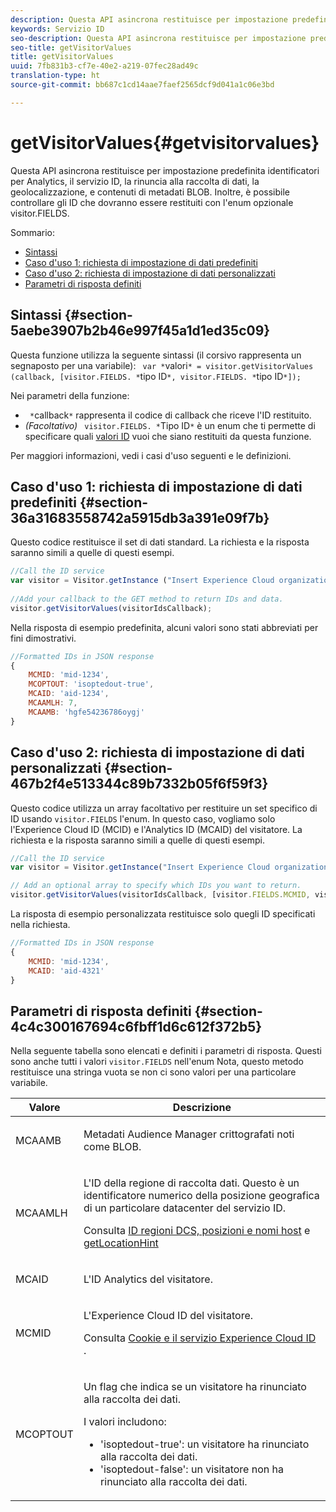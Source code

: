 ```yaml
---
description: Questa API asincrona restituisce per impostazione predefinita identificatori per Analytics, il servizio ID, la rinuncia alla raccolta di dati, la geolocalizzazione, e contenuti di metadati BLOB. Inoltre, è possibile controllare gli ID che dovranno essere restituiti con l'enum opzionale visitor.FIELDS.
keywords: Servizio ID
seo-description: Questa API asincrona restituisce per impostazione predefinita identificatori per Analytics, il servizio ID, la rinuncia alla raccolta di dati, la geolocalizzazione, e contenuti di metadati BLOB. Inoltre, è possibile controllare gli ID che dovranno essere restituiti con l'enum opzionale visitor.FIELDS.
seo-title: getVisitorValues
title: getVisitorValues
uuid: 7fb831b3-cf7e-40e2-a219-07fec28ad49c
translation-type: ht
source-git-commit: bb687c1cd14aae7faef2565dcf9d041a1c06e3bd

---
```



# getVisitorValues{#getvisitorvalues}

Questa API asincrona restituisce per impostazione predefinita identificatori per Analytics, il servizio ID, la rinuncia alla raccolta di dati, la geolocalizzazione, e contenuti di metadati BLOB. Inoltre, è possibile controllare gli ID che dovranno essere restituiti con l&#39;enum opzionale visitor.FIELDS.

Sommario:

<ul class="simplelist"> 
 <li> <a href="../../mcvid-library/mcvid-get-set/mcvid-getvisitorvalues.md#section-5aebe3907b2b46e997f45a1d1ed35c09" format="dita" scope="local"> Sintassi </a> </li> 
 <li> <a href="../../mcvid-library/mcvid-get-set/mcvid-getvisitorvalues.md#section-36a31683558742a5915db3a391e09f7b" format="dita" scope="local"> Caso d'uso 1: richiesta di impostazione di dati predefiniti </a> </li> 
 <li> <a href="../../mcvid-library/mcvid-get-set/mcvid-getvisitorvalues.md#section-467b2f4e513344c89b7332b05f6f59f3" format="dita" scope="local"> Caso d'uso 2: richiesta di impostazione di dati personalizzati </a> </li> 
 <li> <a href="../../mcvid-library/mcvid-get-set/mcvid-getvisitorvalues.md#section-4c4c300167694c6fbff1d6c612f372b5" format="dita" scope="local"> Parametri di risposta definiti </a> </li> 
</ul>

## Sintassi {#section-5aebe3907b2b46e997f45a1d1ed35c09}

Questa funzione utilizza la seguente sintassi (il corsivo rappresenta un segnaposto per una variabile): ` var *`valori`* = visitor.getVisitorValues (callback, [visitor.FIELDS. *`tipo ID`*, visitor.FIELDS. *`tipo ID`*]);`

Nei parametri della funzione:

* ` *`callback`*` rappresenta il codice di callback che riceve l&#39;ID restituito.
* *(Facoltativo)* ` visitor.FIELDS. *`Tipo ID`*` è un enum che ti permette di specificare quali [valori ID](../../mcvid-library/mcvid-get-set/mcvid-getvisitorvalues.md#section-4c4c300167694c6fbff1d6c612f372b5) vuoi che siano restituiti da questa funzione.

Per maggiori informazioni, vedi i casi d&#39;uso seguenti e le definizioni.

## Caso d&#39;uso 1: richiesta di impostazione di dati predefiniti {#section-36a31683558742a5915db3a391e09f7b}

Questo codice restituisce il set di dati standard. La richiesta e la risposta saranno simili a quelle di questi esempi.

```js
//Call the ID service 
var visitor = Visitor.getInstance ("Insert Experience Cloud organization ID here",{...}); 
   
//Add your callback to the GET method to return IDs and data. 
visitor.getVisitorValues(visitorIdsCallback);
```

Nella risposta di esempio predefinita, alcuni valori sono stati abbreviati per fini dimostrativi.

```js
//Formatted IDs in JSON response 
{ 
    MCMID: 'mid-1234', 
    MCOPTOUT: 'isoptedout-true', 
    MCAID: 'aid-1234', 
    MCAAMLH: 7, 
    MCAAMB: 'hgfe54236786oygj' 
}
```

## Caso d&#39;uso 2: richiesta di impostazione di dati personalizzati {#section-467b2f4e513344c89b7332b05f6f59f3}

Questo codice utilizza un array facoltativo per restituire un set specifico di ID usando `visitor.FIELDS` l&#39;enum. In questo caso, vogliamo solo l&#39;Experience Cloud ID (MCID) e l&#39;Analytics ID (MCAID) del visitatore. La richiesta e la risposta saranno simili a quelle di questi esempi.

```js
//Call the ID service 
var visitor = Visitor.getInstance("Insert Experience Cloud organization ID here", { ... });

// Add an optional array to specify which IDs you want to return. 
visitor.getVisitorValues(visitorIdsCallback, [visitor.FIELDS.MCMID, visitor.FIELDS.MCAID]);
```

La risposta di esempio personalizzata restituisce solo quegli ID specificati nella richiesta.

```js
//Formatted IDs in JSON response 
{ 
    MCMID: 'mid-1234', 
    MCAID: 'aid-4321' 
}
```

## Parametri di risposta definiti {#section-4c4c300167694c6fbff1d6c612f372b5}

Nella seguente tabella sono elencati e definiti i parametri di risposta. Questi sono anche tutti i valori `visitor.FIELDS` nell&#39;enum Nota, questo metodo restituisce una stringa vuota se non ci sono valori per una particolare variabile.

<table id="table_32D0FEEA76CE4F298EED4B8F5C644232"> 
 <thead> 
  <tr> 
   <th colname="col1" class="entry"> Valore </th> 
   <th colname="col2" class="entry"> Descrizione </th> 
  </tr> 
 </thead>
 <tbody> 
  <tr> 
   <td colname="col1"> <p> <span class="codeph"> MCAAMB </span> </p> </td> 
   <td colname="col2"> <p>Metadati <span class="keyword">Audience Manager</span> crittografati noti come BLOB. </p> </td> 
  </tr> 
  <tr> 
   <td colname="col1"> <p> <span class="codeph"> MCAAMLH </span> </p> </td> 
   <td colname="col2"> <p>L'ID della regione di raccolta dati. Questo è un identificatore numerico della posizione geografica di un particolare datacenter del servizio ID. </p> <p>Consulta <a href="https://marketing.adobe.com/resources/help/en_US/aam/dcs-regions.html" format="https" scope="external">ID regioni DCS, posizioni e nomi host</a> e <a href="../../mcvid-library/mcvid-get-set/mcvid-getlocationhint.md#reference-a761030ff06c4439946bb56febf42d4c" format="dita" scope="local"> getLocationHint </a> </p> </td> 
  </tr> 
  <tr> 
   <td colname="col1"> <p> <span class="codeph"> MCAID </span> </p> </td> 
   <td colname="col2"> <p>L'ID <span class="keyword">Analytics</span> del visitatore. </p> </td> 
  </tr> 
  <tr> 
   <td colname="col1"> <p> <span class="codeph"> MCMID </span> </p> </td> 
   <td colname="col2"> <p>L'Experience Cloud ID del visitatore. </p> <p>Consulta <a href="../../mcvid-introduction/mcvid-cookies.md" format="dita" scope="local"> Cookie e il servizio Experience Cloud ID </a>. </p> </td> 
  </tr> 
  <tr> 
   <td colname="col1"> <p> <span class="codeph"> MCOPTOUT </span> </p> </td> 
   <td colname="col2"> <p>Un flag che indica se un visitatore ha rinunciato alla raccolta dei dati. </p> <p>I valori includono: </p> <p> 
     <ul id="ul_E82431DE12B449F8822499364B363798"> 
      <li id="li_2BAB7C15A38A408E8FC4B85E70B66E46"> <span class="codeph"> 'isoptedout-true'</span>: un visitatore ha rinunciato alla raccolta dei dati. </li> 
      <li id="li_BB80AE4CEBC44166BC04428B212FEF51"> <span class="codeph"> 'isoptedout-false'</span>: un visitatore non ha rinunciato alla raccolta dei dati. </li> 
     </ul> </p> </td> 
  </tr> 
 </tbody> 
</table>

